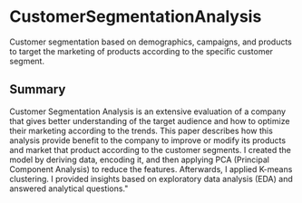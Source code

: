# CustomerSegmentationAnalysis
Customer segmentation based on demographics, campaigns, and products to target the marketing of products according to the specific customer segment.
## Summary
Customer Segmentation Analysis is an extensive evaluation of a company that gives better understanding of the target audience and how to optimize their marketing according to the trends. This paper describes how this analysis provide benefit to the company to improve or modify its products and market that product according to the customer segments. 
I created the model by deriving data, encoding it, and then applying PCA (Principal Component Analysis) to reduce the features. Afterwards, I applied K-means clustering. I provided insights based on exploratory data analysis (EDA) and answered analytical questions."
